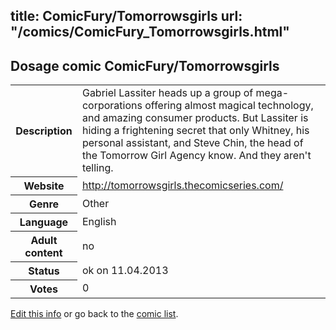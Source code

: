 title: ComicFury/Tomorrowsgirls
url: "/comics/ComicFury_Tomorrowsgirls.html"
---
Dosage comic ComicFury/Tomorrowsgirls
-----------------------------------------

<table class="comicinfo">
<tr>
<th>Description</th><td>Gabriel Lassiter heads up a group of mega-corporations offering almost magical technology, and amazing consumer products. But Lassiter is hiding a frightening secret that only Whitney, his personal assistant, and Steve Chin, the head of the Tomorrow Girl Agency know. And they aren't telling.</td>
</tr>
<tr>
<th>Website</th><td><a href="http://tomorrowsgirls.thecomicseries.com/">http://tomorrowsgirls.thecomicseries.com/</a></td>
</tr>
<tr>
<th>Genre</th><td>Other</td>
</tr>
<tr>
<th>Language</th><td>English</td>
</tr>
<tr>
<th>Adult content</th><td>no</td>
</tr>
<tr>
<th>Status</th><td>ok on 11.04.2013</td>
</tr>
<tr>
<th>Votes</th><td>0</div></td>
</tr>
</table>

[Edit this info](/comics/ComicFury_Tomorrowsgirls_edit.html) or go back to the [comic list](../comic-index.html).
